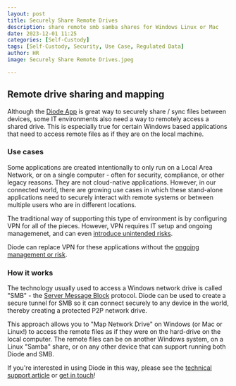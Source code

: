 ```yaml
---
layout: post
title: Securely Share Remote Drives
description: share remote smb samba shares for Windows Linux or Mac
date: 2023-12-01 11:25
categories: [Self-Custody]
tags: [Self-Custody, Security, Use Case, Regulated Data]
author: HR
image: Securely Share Remote Drives.jpeg

---
```

## Remote drive sharing and mapping

Although the [Diode App](https://diode.io/solutions/app) is great way to securely share / sync files between devices, some IT environments also need a way to remotely access a shared drive.  This is especially true for certain Windows based applications that need to access remote files as if they are on the local machine.

### Use cases

Some applications are created intentionally to only run on a Local Area Network, or on a single computer - often for security, compliance, or other legacy reasons.  They are not cloud-native applications.  However, in our connected world, there are growing use cases in which these stand-alone applications need to securely interact with remote systems or between multiple users who are in different locations.

The traditional way of supporting this type of environment is by configuring VPN for all of the pieces.  However, VPN requires IT setup and ongoing managemenet, and can even [introduce unintended risks](https://ir.zscaler.com/news-releases/news-release-details/zscaler-vpn-report-finds-nearly-half-organizations-are-concerned).  

Diode can replace VPN for these applications without the [ongoing management or risk](https://diode.io/blog/zero-trust-replacing-vpn).

### How it works

The technology usually used to access a Windows network drive is called "SMB" - the [Server Message Block](https://www.techtarget.com/searchnetworking/definition/Server-Message-Block-Protoco) protocol.  Diode can be used to create a secure tunnel for SMB so it can connect securely to any device in the world, thereby creating a protected P2P network drive.  

This approach allows you to "Map Network Drive" on Windows (or Mac or Linux!) to access the remote files as if they were on the hard-drive on the local computer.  The remote files can be on another Windows system, on a Linux "Samba" share, or on any other device that can support running both Diode and SMB.

If you're interested in using Diode in this way, please see the [technical support article](https://support.diode.io/article/mrebw2fgxw-remote-windows-smb-shares) or [get in touch](https://t.me/diode_chain)!



